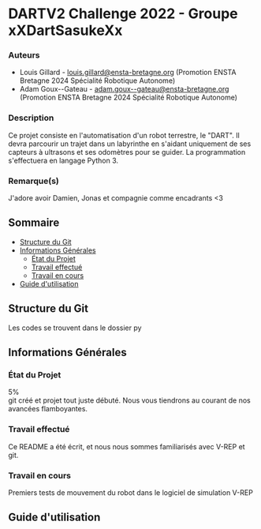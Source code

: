 # DARTV2 Challenge 2022 - Groupe xXDartSasukeXx




### Auteurs

- Louis Gillard - [louis.gillard@ensta-bretagne.org](https://outlook.office.com/mail) (Promotion ENSTA Bretagne 2024 Spécialité Robotique Autonome)
- Adam Goux--Gateau - [adam.goux--gateau@ensta-bretagne.org](https://outlook.office.com/mail) (Promotion ENSTA Bretagne 2024 Spécialité Robotique Autonome)

### Description

Ce projet consiste en l'automatisation d'un robot terrestre, le "DART". Il devra parcourir un trajet dans un labyrinthe en s'aidant uniquement de ses capteurs à ultrasons et ses odomètres pour se guider. La programmation s'effectuera  en langage Python 3.

### Remarque(s)

J'adore avoir Damien, Jonas et compagnie comme encadrants <3

## Sommaire
- [Structure du Git](#structure-du-git)
- [Informations Générales](#informations-générales)
  - [État du Projet](#état-du-projet)
  - [Travail effectué](#travail-effectué)
  - [Travail en cours](#travail-en-cours)
- [Guide d'utilisation](#guide-dutilisation)

## Structure du Git
Les codes se trouvent dans le dossier py

## Informations Générales  
  
  ### État du Projet
    
5%  
git créé et projet tout juste débuté. Nous vous tiendrons au courant de nos avancées flamboyantes.

  ### Travail effectué
Ce README a été écrit, et nous nous sommes familiarisés avec V-REP et git.
  ### Travail en cours
Premiers tests de mouvement du robot dans le logiciel de simulation V-REP
## Guide d'utilisation